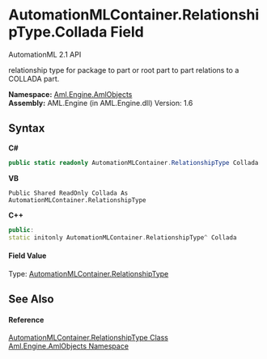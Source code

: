 # AutomationMLContainer.RelationshipType.Collada Field
AutomationML 2.1 API 

relationship type for package to part or root part to part relations to a COLLADA part.

**Namespace:**&nbsp;<a href="N_Aml_Engine_AmlObjects">Aml.Engine.AmlObjects</a><br />**Assembly:**&nbsp;AML.Engine (in AML.Engine.dll) Version: 1.6

## Syntax

**C#**<br />
``` C#
public static readonly AutomationMLContainer.RelationshipType Collada
```

**VB**<br />
``` VB
Public Shared ReadOnly Collada As AutomationMLContainer.RelationshipType
```

**C++**<br />
``` C++
public:
static initonly AutomationMLContainer.RelationshipType^ Collada
```


#### Field Value
Type: <a href="T_Aml_Engine_AmlObjects_AutomationMLContainer_RelationshipType">AutomationMLContainer.RelationshipType</a>

## See Also


#### Reference
<a href="T_Aml_Engine_AmlObjects_AutomationMLContainer_RelationshipType">AutomationMLContainer.RelationshipType Class</a><br /><a href="N_Aml_Engine_AmlObjects">Aml.Engine.AmlObjects Namespace</a><br />